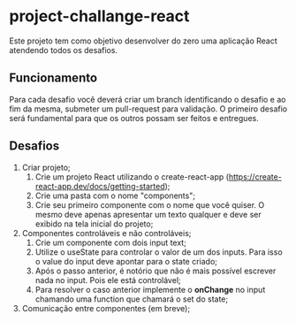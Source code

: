 # project-challange-react

Este projeto tem como objetivo desenvolver do zero uma aplicação React atendendo todos os desafios.

## Funcionamento

Para cada desafio você deverá criar um branch identificando o desafio e ao fim da mesma, submeter um pull-request para validação. O primeiro desafio será fundamental para que os outros possam ser feitos e entregues.

## Desafios

1. Criar projeto;
   1. Crie um projeto React utilizando o create-react-app (https://create-react-app.dev/docs/getting-started);
   2. Crie uma pasta com o nome "components";
   3. Crie seu primeiro componente com o nome que você quiser. O mesmo deve apenas apresentar um texto qualquer e deve ser exibido na tela inicial do projeto;
2. Componentes controláveis e não controláveis;
   1. Crie um componente com dois input text;
   2. Utilize o useState para controlar o valor de um dos inputs. Para isso o value do input deve apontar para o state criado;
   3. Após o passo anterior, é notório que não é mais possível escrever nada no input. Pois ele está controlável;
   4. Para resolver o caso anterior implemente o **onChange** no input chamando uma function que chamará o set do state;
3. Comunicação entre componentes (em breve);

